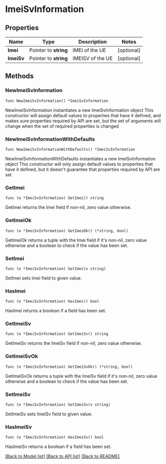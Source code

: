 # ImeiSvInformation

## Properties

Name | Type | Description | Notes
------------ | ------------- | ------------- | -------------
**Imei** | Pointer to **string** | IMEI of the UE | [optional] 
**ImeiSv** | Pointer to **string** | IMEISV of the UE | [optional] 

## Methods

### NewImeiSvInformation

`func NewImeiSvInformation() *ImeiSvInformation`

NewImeiSvInformation instantiates a new ImeiSvInformation object
This constructor will assign default values to properties that have it defined,
and makes sure properties required by API are set, but the set of arguments
will change when the set of required properties is changed

### NewImeiSvInformationWithDefaults

`func NewImeiSvInformationWithDefaults() *ImeiSvInformation`

NewImeiSvInformationWithDefaults instantiates a new ImeiSvInformation object
This constructor will only assign default values to properties that have it defined,
but it doesn't guarantee that properties required by API are set

### GetImei

`func (o *ImeiSvInformation) GetImei() string`

GetImei returns the Imei field if non-nil, zero value otherwise.

### GetImeiOk

`func (o *ImeiSvInformation) GetImeiOk() (*string, bool)`

GetImeiOk returns a tuple with the Imei field if it's non-nil, zero value otherwise
and a boolean to check if the value has been set.

### SetImei

`func (o *ImeiSvInformation) SetImei(v string)`

SetImei sets Imei field to given value.

### HasImei

`func (o *ImeiSvInformation) HasImei() bool`

HasImei returns a boolean if a field has been set.

### GetImeiSv

`func (o *ImeiSvInformation) GetImeiSv() string`

GetImeiSv returns the ImeiSv field if non-nil, zero value otherwise.

### GetImeiSvOk

`func (o *ImeiSvInformation) GetImeiSvOk() (*string, bool)`

GetImeiSvOk returns a tuple with the ImeiSv field if it's non-nil, zero value otherwise
and a boolean to check if the value has been set.

### SetImeiSv

`func (o *ImeiSvInformation) SetImeiSv(v string)`

SetImeiSv sets ImeiSv field to given value.

### HasImeiSv

`func (o *ImeiSvInformation) HasImeiSv() bool`

HasImeiSv returns a boolean if a field has been set.


[[Back to Model list]](../README.md#documentation-for-models) [[Back to API list]](../README.md#documentation-for-api-endpoints) [[Back to README]](../README.md)


